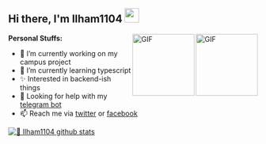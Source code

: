 ## Hi there, I'm Ilham1104 <img src="https://github.com/TheDudeThatCode/TheDudeThatCode/blob/master/Assets/Hi.gif" width="29px">

<img align="right" alt="GIF" height="125px" src="https://i.giphy.com/media/LMt9638dO8dftAjtco/200.webp" />
<img align="right" alt="GIF" height="125px" src="https://media3.giphy.com/media/ln7z2eWriiQAllfVcn/200w.webp" />

**Personal Stuffs:**
- 🔭 I’m currently working on my campus project
- 🌱 I’m currently learning typescript
- ✨ Interested in backend-ish things 
- 🤔 Looking for help with my [telegram bot](https://github.com/ilhamsk4/logger-telebot)
- 📫 Reach me via [twitter](https://twitter.com/) or [facebook](https://www.facebook.com/)


[![🦉 Ilham1104 github stats](https://github-readme-stats.vercel.app/api?username=ilhamsk4&show_icons=true&hide_border=true&hide=issues)](https://github.com/ilhamsk4)


